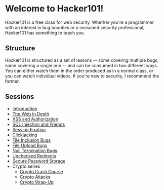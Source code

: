 Welcome to Hacker101!
=====================

Hacker101 is a free class for web security.  Whether you're a programmer with an interest in bug bounties or a seasoned security professional, Hacker101 has something to teach you.

Structure
---------

Hacker101 is structured as a set of lessons -- some covering multiple bugs, some covering a single one -- and can be consumed in two different ways.  You can either watch them in the order produced as in a normal class, or you can watch individual videos.  If you're new to security, I recommend the former.

Sessions
--------

- [Introduction](sessions/introduction.md)
- [The Web In Depth](sessions/web_in_depth.md)
- [XSS and Authorization](sessions/xss.md)
- [SQL Injection and Friends](sessions/sqli.md)
- [Session Fixation](sessions/session_fixation.md)
- [Clickjacking](sessions/clickjacking.md)
- [File Inclusion Bugs](sessions/file_inclusion.md)
- [File Upload Bugs](sessions/file_uploads.md)
- [Null Termination Bugs](sessions/null_termination.md)
- [Unchecked Redirects](sessions/unchecked_redirects.md)
- [Secure Password Storage](sessions/password_storage.md)
- Crypto series
	- [Crypto Crash Course](sessions/crypto_crash_course.md)
	- [Crypto Attacks](sessions/crypto_attacks.md)
	- [Crypto Wrap-Up](sessions/crypto_wrap-up.md)
